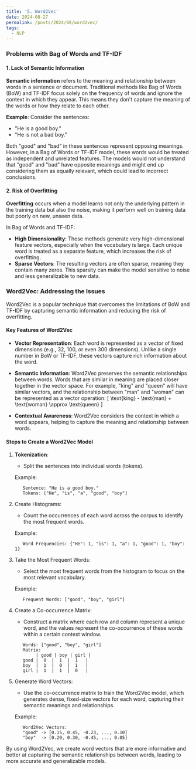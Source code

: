 ```yaml
---
title: '5. Word2Vec'
date: 2024-08-27
permalink: /posts/2024/08/word2vec/
tags:
  - NLP
---
```


### Problems with Bag of Words and TF-IDF

#### 1. Lack of Semantic Information
**Semantic information** refers to the meaning and relationship between words in a sentence or document. Traditional methods like Bag of Words (BoW) and TF-IDF focus solely on the frequency of words and ignore the context in which they appear. This means they don't capture the meaning of the words or how they relate to each other.

**Example**:
Consider the sentences:
- "He is a good boy."
- "He is not a bad boy."

Both "good" and "bad" in these sentences represent opposing meanings. However, in a Bag of Words or TF-IDF model, these words would be treated as independent and unrelated features. The models would not understand that "good" and "bad" have opposite meanings and might end up considering them as equally relevant, which could lead to incorrect conclusions.

#### 2. Risk of Overfitting
**Overfitting** occurs when a model learns not only the underlying pattern in the training data but also the noise, making it perform well on training data but poorly on new, unseen data.

In Bag of Words and TF-IDF:
- **High Dimensionality**: These methods generate very high-dimensional feature vectors, especially when the vocabulary is large. Each unique word is treated as a separate feature, which increases the risk of overfitting.
- **Sparse Vectors**: The resulting vectors are often sparse, meaning they contain many zeros. This sparsity can make the model sensitive to noise and less generalizable to new data.

### Word2Vec: Addressing the Issues

Word2Vec is a popular technique that overcomes the limitations of BoW and TF-IDF by capturing semantic information and reducing the risk of overfitting.

#### Key Features of Word2Vec

- **Vector Representation**: Each word is represented as a vector of fixed dimensions (e.g., 32, 100, or even 300 dimensions). Unlike a single number in BoW or TF-IDF, these vectors capture rich information about the word.
  
- **Semantic Information**: Word2Vec preserves the semantic relationships between words. Words that are similar in meaning are placed closer together in the vector space. For example, "king" and "queen" will have similar vectors, and the relationship between "man" and "woman" can be represented as a vector operation: 
  \[
  \text{king} - \text{man} + \text{woman} \approx \text{queen}
  \]
  
- **Contextual Awareness**: Word2Vec considers the context in which a word appears, helping to capture the meaning and relationship between words.

#### Steps to Create a Word2Vec Model

1. **Tokenization**:
   - Split the sentences into individual words (tokens).

   Example:
   ```plaintext
      Sentence: "He is a good boy."
      Tokens: ["He", "is", "a", "good", "boy"]
   ```

2. Create Histograms:

   - Count the occurrences of each word across the corpus to identify the most frequent words.

   Example:
   ```plaintext
      Word Frequencies: {"He": 1, "is": 1, "a": 1, "good": 1, "boy": 1}
   ```

3. Take the Most Frequent Words:

   - Select the most frequent words from the histogram to focus on the most relevant vocabulary.

   Example:
   ```plaintext
      Frequent Words: ["good", "boy", "girl"]
   ```





4. Create a Co-occurrence Matrix:

   - Construct a matrix where each row and column represent a unique word, and the values represent the co-occurrence of these words within a certain context window.

   ```plaintext
      Words: ["good", "boy", "girl"]
      Matrix:
           | good | boy | girl |
      good |  0  |  1  |  1   |
      boy  |  1  |  0  |  1   |
      girl |  1  |  1  |  0   |
   ```


5. Generate Word Vectors:

   - Use the co-occurrence matrix to train the Word2Vec model, which generates dense, fixed-size vectors for each word, capturing their semantic meanings and relationships.

   Example:

   ```plaintext
      Word2Vec Vectors:
      "good" -> [0.15, 0.45, -0.23, ..., 0.10]
      "boy"  -> [0.20, 0.30, -0.45, ..., 0.05]
   ```

By using Word2Vec, we create word vectors that are more informative and better at capturing the semantic relationships between words, leading to more accurate and generalizable models.
